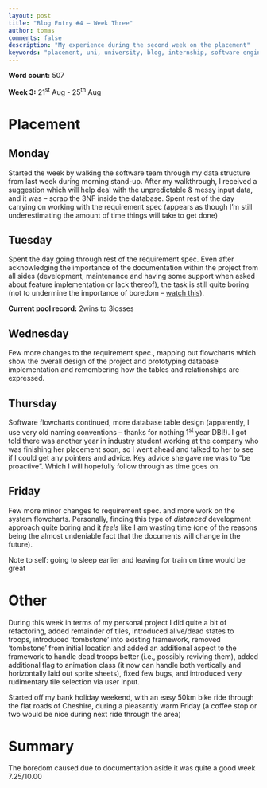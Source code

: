 ```yaml
---
layout: post
title: "Blog Entry #4 – Week Three"
author: tomas
comments: false
description: "My experience during the second week on the placement"
keywords: "placement, uni, university, blog, internship, software engineering, software development, week two, phabricator, windows services, software development life cycle, c#, database, documentation"
---
```


**Word count:**  507

**Week 3:** 21<sup>st</sup> Aug - 25<sup>th</sup> Aug

# Placement
## Monday
Started the week by walking the software team through my data structure from last week during morning stand-up. After my walkthrough, I received a suggestion which will help deal with the unpredictable & messy input data, and it was – scrap the 3NF inside the database.
Spent rest of the day carrying on working with the requirement spec (appears as though I’m still underestimating the amount of time things will take to get done) 

## Tuesday
Spent the day going through rest of the requirement spec. Even after acknowledging the importance of the documentation within the project from all sides (development, maintenance and having some support when asked about feature implementation or lack thereof), the task is still quite boring (not to undermine the importance of boredom – [watch this]( https://youtu.be/c73Q8oQmwzo)).

**Current pool record:** 2wins to 3losses

## Wednesday
Few more changes to the requirement spec., mapping out flowcharts which show the overall design of the project and prototyping database implementation and remembering how the tables and relationships are expressed.

## Thursday
Software flowcharts continued, more database table design (apparently, I use very old naming conventions – thanks for nothing 1<sup>st</sup> year DBI!).
I got told there was another year in industry student working at the company who was finishing her placement soon, so I went ahead and talked to her to see if I could get any pointers and advice. Key advice she gave me was to “be proactive”. Which I will hopefully follow through as time goes on.

## Friday
Few more minor changes to requirement spec. and more work on the system flowcharts. Personally, finding this type of *distanced* development approach quite boring and it *feels* like I am wasting time (one of the reasons being the almost undeniable fact that the documents will change in the future).

Note to self: going to sleep earlier and leaving for train on time would be great

# Other
During this week in terms of my personal project I did quite a bit of refactoring, added remainder of tiles, introduced alive/dead states to troops, introduced ‘tombstone’ into existing framework, removed ‘tombstone’ from initial location and added an additional aspect to the framework to handle dead troops better (i.e., possibly reviving them), added additional flag to animation class (it now can handle both vertically and horizontally laid out sprite sheets), fixed few bugs, and introduced very rudimentary tile selection via user input.

Started off my bank holiday weekend, with an easy 50km bike ride through the flat roads of Cheshire, during a pleasantly warm Friday (a coffee stop or two would be nice during next ride through the area) 

# Summary
The boredom caused due to documentation aside it was quite a good week 7.25/10.00
